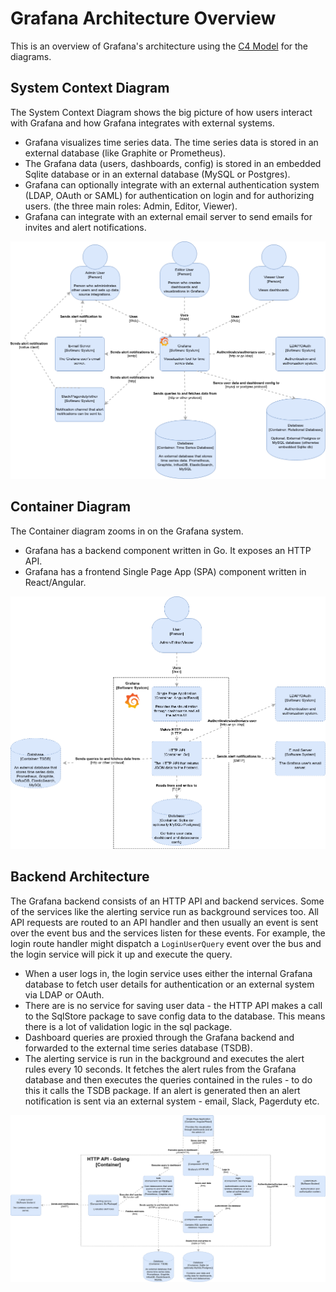# Grafana Architecture Overview

This is an overview of Grafana's architecture using the [C4 Model](https://c4model.com/) for the diagrams.

## System Context Diagram

The System Context Diagram shows the big picture of how users interact with Grafana and how Grafana integrates with external systems.

- Grafana visualizes time series data. The time series data is stored in an external database (like Graphite or Prometheus).
- The Grafana data (users, dashboards, config) is stored in an embedded Sqlite database or in an external database (MySQL or Postgres).
- Grafana can optionally integrate with an external authentication system (LDAP, OAuth or SAML) for authentication on login and for authorizing users. (the three main roles: Admin, Editor, Viewer).
- Grafana can integrate with an external email server to send emails for invites and alert notifications.

![System Context Diagram](./system-context-diagram.png)

## Container Diagram

The Container diagram zooms in on the Grafana system.

- Grafana has a backend component written in Go. It exposes an HTTP API.
- Grafana has a frontend Single Page App (SPA) component written in React/Angular.

![Container Diagram](./container-diagram.png)

## Backend Architecture

The Grafana backend consists of an HTTP API and backend services. Some of the services like the alerting service run as background services too. All API requests are routed to an API handler and then usually an event is sent over the event bus and the services listen for these events. For example, the login route handler might dispatch a `LoginUserQuery` event over the bus and the login service will pick it up and execute the query.

- When a user logs in, the login service uses either the internal Grafana database to fetch user details for authentication or an external system via LDAP or OAuth.
- There are is no service for saving user data - the HTTP API makes a call to the SqlStore package to save config data to the database. This means there is a lot of validation logic in the sql package.
- Dashboard queries are proxied through the Grafana backend and forwarded to the external time series database (TSDB).
- The alerting service is run in the background and executes the alert rules every 10 seconds. It fetches the alert rules from the Grafana database and then executes the queries contained in the rules - to do this it calls the TSDB package. If an alert is generated then an alert notification is sent via an external system - email, Slack, Pagerduty etc.

![Backend Component Diagram](./backend-component-diagram.png)
